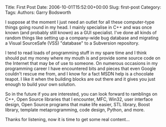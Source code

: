 Title: First Post
Date: 2006-10-01T15:52:00+00:00
Slug: first-post
Category: 
Tags: 
Authors: Garry Bodsworth

I suppose at the moment I just need an outlet for all these computer-type things going round in my head.  I mainly specialise in C++ and was once known (and probably still known) as a GUI specialist.  I've done all kinds of random things like setting up a company-wide bug database and migrating a Visual SourceSafe (VSS) "database" to a Subversion repository.

I tend to read loads of programming stuff in my spare time and I think should put my money where my mouth is and provide some source code on the Internet that may be of use to someone.  On numerous occasions in my programming career I have encountered bits and pieces that even Google couldn't rescue me from, and I know for a fact MSDN help is a chocolate teapot.  I like it when the building blocks are out there and it gives you just enough to build your own solution.

So in the future if you are interested, you can look forward to ramblings on C++, Open Source libraries that I encounter, MFC, Win32, user interface design, Open Source programs that make life easier, STL library, Boost library, template metaprogramming, code design, Python, and more.

Thanks for listening, now it is time to get some real content...
